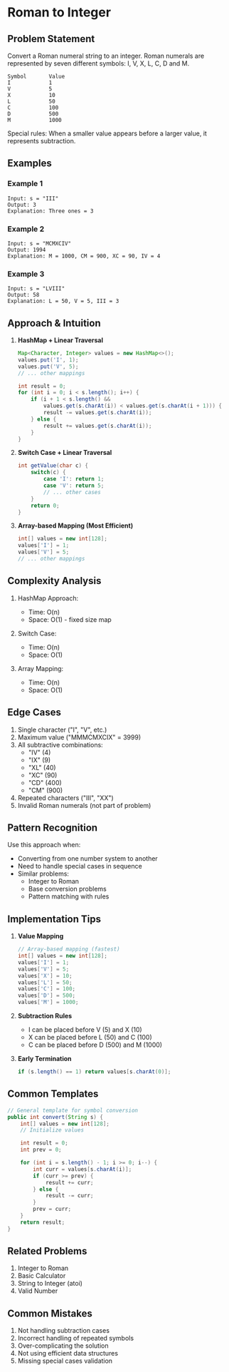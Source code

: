 # Roman to Integer

## Problem Statement

Convert a Roman numeral string to an integer. Roman numerals are represented by seven different symbols: I, V, X, L, C, D and M.

```
Symbol       Value
I            1
V            5
X            10
L            50
C            100
D            500
M            1000
```

Special rules: When a smaller value appears before a larger value, it represents subtraction.

## Examples

### Example 1

```
Input: s = "III"
Output: 3
Explanation: Three ones = 3
```

### Example 2

```
Input: s = "MCMXCIV"
Output: 1994
Explanation: M = 1000, CM = 900, XC = 90, IV = 4
```

### Example 3

```
Input: s = "LVIII"
Output: 58
Explanation: L = 50, V = 5, III = 3
```

## Approach & Intuition

1. **HashMap + Linear Traversal**

   ```java
   Map<Character, Integer> values = new HashMap<>();
   values.put('I', 1);
   values.put('V', 5);
   // ... other mappings

   int result = 0;
   for (int i = 0; i < s.length(); i++) {
       if (i + 1 < s.length() &&
           values.get(s.charAt(i)) < values.get(s.charAt(i + 1))) {
           result -= values.get(s.charAt(i));
       } else {
           result += values.get(s.charAt(i));
       }
   }
   ```

2. **Switch Case + Linear Traversal**

   ```java
   int getValue(char c) {
       switch(c) {
           case 'I': return 1;
           case 'V': return 5;
           // ... other cases
       }
       return 0;
   }
   ```

3. **Array-based Mapping (Most Efficient)**
   ```java
   int[] values = new int[128];
   values['I'] = 1;
   values['V'] = 5;
   // ... other mappings
   ```

## Complexity Analysis

1. HashMap Approach:

   - Time: O(n)
   - Space: O(1) - fixed size map

2. Switch Case:

   - Time: O(n)
   - Space: O(1)

3. Array Mapping:
   - Time: O(n)
   - Space: O(1)

## Edge Cases

1. Single character ("I", "V", etc.)
2. Maximum value ("MMMCMXCIX" = 3999)
3. All subtractive combinations:
   - "IV" (4)
   - "IX" (9)
   - "XL" (40)
   - "XC" (90)
   - "CD" (400)
   - "CM" (900)
4. Repeated characters ("III", "XX")
5. Invalid Roman numerals (not part of problem)

## Pattern Recognition

Use this approach when:

- Converting from one number system to another
- Need to handle special cases in sequence
- Similar problems:
  - Integer to Roman
  - Base conversion problems
  - Pattern matching with rules

## Implementation Tips

1. **Value Mapping**

   ```java
   // Array-based mapping (fastest)
   int[] values = new int[128];
   values['I'] = 1;
   values['V'] = 5;
   values['X'] = 10;
   values['L'] = 50;
   values['C'] = 100;
   values['D'] = 500;
   values['M'] = 1000;
   ```

2. **Subtraction Rules**

   - I can be placed before V (5) and X (10)
   - X can be placed before L (50) and C (100)
   - C can be placed before D (500) and M (1000)

3. **Early Termination**
   ```java
   if (s.length() == 1) return values[s.charAt(0)];
   ```

## Common Templates

```java
// General template for symbol conversion
public int convert(String s) {
    int[] values = new int[128];
    // Initialize values

    int result = 0;
    int prev = 0;

    for (int i = s.length() - 1; i >= 0; i--) {
        int curr = values[s.charAt(i)];
        if (curr >= prev) {
            result += curr;
        } else {
            result -= curr;
        }
        prev = curr;
    }
    return result;
}
```

## Related Problems

1. Integer to Roman
2. Basic Calculator
3. String to Integer (atoi)
4. Valid Number

## Common Mistakes

1. Not handling subtraction cases
2. Incorrect handling of repeated symbols
3. Over-complicating the solution
4. Not using efficient data structures
5. Missing special cases validation
